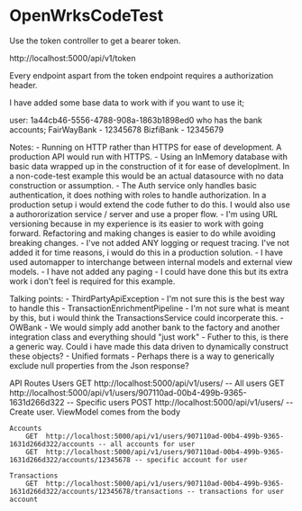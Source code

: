 # OpenWrksCodeTest

Use the token controller to get a bearer token.

http://localhost:5000/api/v1/token

Every endpoint aspart from the token endpoint requires a authorization header.

I have added some base data to work with if you want to use it;

user: 1a44cb46-5556-4788-908a-1863b1898ed0
who has the bank accounts;
FairWayBank - 12345678
BizfiBank - 12345679

Notes: 
	- Running on HTTP rather than HTTPS for ease of development. A production API would run with HTTPS.
	- Using an InMemory database with basic data wrapped up in the construction of it for ease of developlment. In a non-code-test example this would be an actual datasource with no data construction or assumption.
	- The Auth service only handles basic authentication, it does nothing with roles to handle authorization. In a production setup i would extend the code futher to do this. I would also use a authororization service / server and use a proper flow.
	- I'm using URL versioning because in my experience is its easier to work with going forward. Refactoring and making changes is easier to do while avoiding breaking changes. 
	- I've not added ANY logging or request tracing. I've not added it for time reasons, i would do this in a production solution.
	- I have used automapper to interchange between internal models and external view models.
	- I have not added any paging - I could have done this but its extra work i don't feel is required for this example.

Talking points: 
	- ThirdPartyApiException - I'm not sure this is the best way to handle this
	- TransactionEnrichmentPipeline - I'm not sure what is meant by this, but i would think the TransactionsService could incorperate this.
	- OWBank - We would simply add another bank to the factory and another integration class and everything should "just work"
		- Futher to this, is there a generic way. Could i have made this data driven to dynamically construct these objects? 
	- Unified formats - Perhaps there is a way to generically exclude null properties from the Json response?

API Routes
	Users
		GET  http://localhost:5000/api/v1/users/ -- All users
		GET  http://localhost:5000/api/v1/users/907110ad-00b4-499b-9365-1631d266d322 -- Specific users
		POST http://localhost:5000/api/v1/users/ -- Create user. ViewModel comes from the body

	Accounts
		GET  http://localhost:5000/api/v1/users/907110ad-00b4-499b-9365-1631d266d322/accounts -- all accounts for user
		GET  http://localhost:5000/api/v1/users/907110ad-00b4-499b-9365-1631d266d322/accounts/12345678 -- specific account for user

	Transactions
		GET  http://localhost:5000/api/v1/users/907110ad-00b4-499b-9365-1631d266d322/accounts/12345678/transactions -- transactions for user account